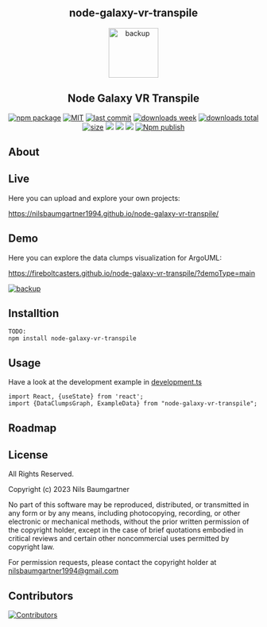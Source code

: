 <h2 align="center">
    node-galaxy-vr-transpile
</h2>

<p align="center">
    <img src="https://github.com/FireboltCasters/node-galaxy-vr-transpile/raw/master/public/logo.png" alt="backup" style="height:100px;"/>
</p>

<h2 align="center">
Node Galaxy VR Transpile
</h2>

<p align="center">
  <a href="https://badge.fury.io/js/node-galaxy-vr-transpile.svg"><img src="https://badge.fury.io/js/node-galaxy-vr-transpile.svg" alt="npm package" /></a>
  <a href="https://img.shields.io/github/license/FireboltCasters/node-galaxy-vr-transpile"><img src="https://img.shields.io/github/license/FireboltCasters/node-galaxy-vr-transpile" alt="MIT" /></a>
  <a href="https://img.shields.io/github/last-commit/FireboltCasters/node-galaxy-vr-transpile?logo=git"><img src="https://img.shields.io/github/last-commit/FireboltCasters/node-galaxy-vr-transpile?logo=git" alt="last commit" /></a>
  <a href="https://www.npmjs.com/package/node-galaxy-vr-transpile"><img src="https://img.shields.io/npm/dm/node-galaxy-vr-transpile.svg" alt="downloads week" /></a>
  <a href="https://www.npmjs.com/package/node-galaxy-vr-transpile"><img src="https://img.shields.io/npm/dt/node-galaxy-vr-transpile.svg" alt="downloads total" /></a>
  <a href="https://github.com/FireboltCasters/node-galaxy-vr-transpile"><img src="https://shields.io/github/languages/code-size/FireboltCasters/node-galaxy-vr-transpile" alt="size" /></a>
  <a href="https://github.com/google/gts" alt="Google TypeScript Style"><img src="https://img.shields.io/badge/code%20style-google-blueviolet.svg"/></a>
  <a href="https://shields.io/" alt="Google TypeScript Style"><img src="https://img.shields.io/badge/uses-TypeScript-blue.svg"/></a>
  <a href="https://github.com/marketplace/actions/lint-action"><img src="https://img.shields.io/badge/uses-Lint%20Action-blue.svg"/></a>
  <a href="https://github.com/FireboltCasters/node-galaxy-vr-transpile/actions/workflows/npmPublish.yml"><img src="https://github.com/FireboltCasters/node-galaxy-vr-transpile/actions/workflows/npmPublish.yml/badge.svg" alt="Npm publish" /></a>
</p>

## About


## Live
Here you can upload and explore your own projects:

https://nilsbaumgartner1994.github.io/node-galaxy-vr-transpile/

## Demo

Here you can explore the data clumps visualization for ArgoUML:

https://fireboltcasters.github.io/node-galaxy-vr-transpile/?demoType=main

<a href="https://fireboltcasters.github.io/node-galaxy-vr-transpile/?demoType=main">
  <img src="https://github.com/FireboltCasters/node-galaxy-vr-transpile/raw/master/docs/demo.gif" alt="backup" style="witdth:100px;"/>
</a>
    

## Installtion

```
TODO:
npm install node-galaxy-vr-transpile
```

## Usage

Have a look at the development example in [development.ts](https://github.com/FireboltCasters/node-galaxy-vr-transpile/blob/master/src/api/src/ignoreCoverage/development.ts)

```tsx
import React, {useState} from 'react';
import {DataClumpsGraph, ExampleData} from "node-galaxy-vr-transpile";
```

## Roadmap


## License

All Rights Reserved.

Copyright (c) 2023 Nils Baumgartner

No part of this software may be reproduced, distributed, or transmitted in any form or by any means, including photocopying, recording, or other electronic or mechanical methods, without the prior written permission of the copyright holder, except in the case of brief quotations embodied in critical reviews and certain other noncommercial uses permitted by copyright law.

For permission requests, please contact the copyright holder at nilsbaumgartner1994@gmail.com



## Contributors

<a href="https://github.com/FireboltCasters/node-galaxy-vr-transpile"><img src="https://contrib.rocks/image?repo=FireboltCasters/node-galaxy-vr-transpile" alt="Contributors" /></a>
